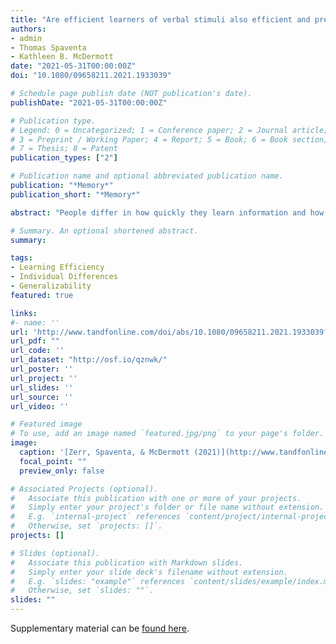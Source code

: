 ```yaml
---
title: "Are efficient learners of verbal stimuli also efficient and precise learners of visuospatial stimuli?"
authors:
- admin
- Thomas Spaventa
- Kathleen B. McDermott
date: "2021-05-31T00:00:00Z"
doi: "10.1080/09658211.2021.1933039"

# Schedule page publish date (NOT publication's date).
publishDate: "2021-05-31T00:00:00Z"

# Publication type.
# Legend: 0 = Uncategorized; 1 = Conference paper; 2 = Journal article;
# 3 = Preprint / Working Paper; 4 = Report; 5 = Book; 6 = Book section;
# 7 = Thesis; 8 = Patent
publication_types: ["2"]

# Publication name and optional abbreviated publication name.
publication: "*Memory*"
publication_short: "*Memory*"

abstract: "People differ in how quickly they learn information and how long they remember it, and these two variables are correlated such that people who learn more quickly tend to retain more of the newly learned information. [Zerr and colleagues (2018)](http://journals.sagepub.com/doi/abs/10.1177/0956797618772540) termed the relation between learning rate and retention as learning efficiency, with more efficient learners having both a faster acquisition rate and better memory performance after a delay. Zerr et al. also demonstrated in separate experiments that how efficiently someone learns is stable across a range of days and years with the same kind of stimuli. The current experiments (combined *N* = 231) replicate the finding that quicker learning coincides with better retention and demonstrate that the correlation extends to multiple types of materials. We also address the generalisability of learning efficiency: A person's efficiency with learning Lithuanian-English (verbal-verbal) pairs predicts their efficiency with Chinese-English (visuospatial-verbal) and (to a lesser extent) object-location (visuospatial-visuospatial) paired associates. Finally, we examine whether quicker learners also remember material more precisely by using a continuous measure of recall accuracy with object-location pairs."

# Summary. An optional shortened abstract.
summary:

tags:
- Learning Efficiency
- Individual Differences
- Generalizability
featured: true

links:
#- name: ''
url: 'http://www.tandfonline.com/doi/abs/10.1080/09658211.2021.1933039?journalCode=pmem20'
url_pdf: ""
url_code: ''
url_dataset: "http://osf.io/qznwk/"
url_poster: ''
url_project: ''
url_slides: ''
url_source: ''
url_video: ''

# Featured image
# To use, add an image named `featured.jpg/png` to your page's folder. 
image:
  caption: '[Zerr, Spaventa, & McDermott (2021)](http://www.tandfonline.com/doi/abs/10.1080/09658211.2021.1933039?journalCode=pmem20)'
  focal_point: ""
  preview_only: false

# Associated Projects (optional).
#   Associate this publication with one or more of your projects.
#   Simply enter your project's folder or file name without extension.
#   E.g. `internal-project` references `content/project/internal-project/index.md`.
#   Otherwise, set `projects: []`.
projects: []

# Slides (optional).
#   Associate this publication with Markdown slides.
#   Simply enter your slide deck's filename without extension.
#   E.g. `slides: "example"` references `content/slides/example/index.md`.
#   Otherwise, set `slides: ""`.
slides: ""
---
```


Supplementary material can be [found here](https://www.tandfonline.com/doi/suppl/10.1080/09658211.2021.1933039?scroll=top).

